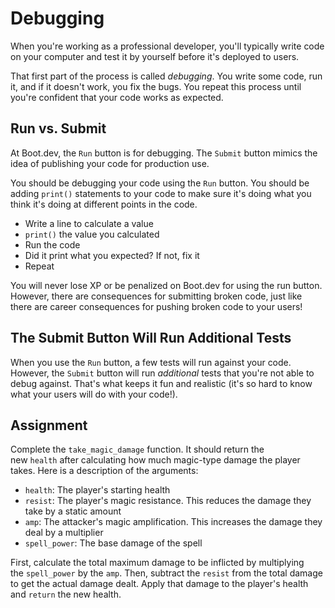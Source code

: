 # Debugging

When you're working as a professional developer, you'll typically write code on your computer and test it by yourself before it's deployed to users.

That first part of the process is called _debugging_. You write some code, run it, and if it doesn't work, you fix the bugs. You repeat this process until you're confident that your code works as expected.

## Run vs. Submit

At Boot.dev, the `Run` button is for debugging. The `Submit` button mimics the idea of publishing your code for production use.

You should be debugging your code using the `Run` button. You should be adding `print()` statements to your code to make sure it's doing what you think it's doing at different points in the code.

- Write a line to calculate a value
- `print()` the value you calculated
- Run the code
- Did it print what you expected? If not, fix it
- Repeat

You will never lose XP or be penalized on Boot.dev for using the run button. However, there are consequences for submitting broken code, just like there are career consequences for pushing broken code to your users!

## The Submit Button Will Run Additional Tests

When you use the `Run` button, a few tests will run against your code. However, the `Submit` button will run _additional_ tests that you're not able to debug against. That's what keeps it fun and realistic (it's so hard to know what your users will do with your code!).

## Assignment

Complete the `take_magic_damage` function. It should return the new `health` after calculating how much magic-type damage the player takes. Here is a description of the arguments:

- `health`: The player's starting health
- `resist`: The player's magic resistance. This reduces the damage they take by a static amount
- `amp`: The attacker's magic amplification. This increases the damage they deal by a multiplier
- `spell_power`: The base damage of the spell

First, calculate the total maximum damage to be inflicted by multiplying the `spell_power` by the `amp`. Then, subtract the `resist` from the total damage to get the actual damage dealt. Apply that damage to the player's health and `return` the new health.